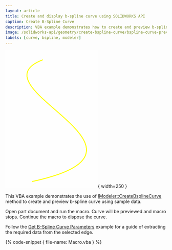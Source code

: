 ```yaml
---
layout: article
title: Create and display b-spline curve using SOLIDWORKS API
caption: Create B-Spline Curve
description: VBA example demonstrates how to create and preview b-spline curve from the sample data using SOLIDWORKS API
image: /solidworks-api/geometry/create-bspline-curve/bspline-curve-preview.png
labels: [curve, bspline, modeler]
---
```

![Preview of b-spline curve](bspline-curve-preview.png){ width=250 }

This VBA example demonstrates the use of [IModeler::CreateBsplineCurve](https://help.solidworks.com/2012/English/api/sldworksapi/SolidWorks.Interop.sldworks~SolidWorks.Interop.sldworks.IModeler~CreateBsplineCurve.html) method to create and preview b-spline curve using sample data.

Open part document and run the macro. Curve will be previewed and macro stops. Continue the macro to dispose the curve.

Follow the [Get B-Spline Curve Parameters](/solidworks-api/geometry/get-bspline-parameters/) example for a guide of extracting the required data from the selected edge.

{% code-snippet { file-name: Macro.vba } %}